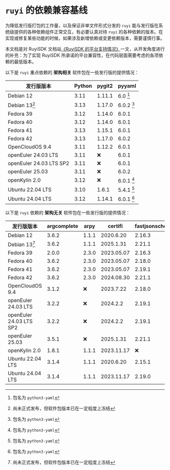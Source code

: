 # `ruyi` 的依赖兼容基线

为降低发行版打包的工作量，以及保证非单文件形式分发的 `ruyi` 能与发行版在系统级提供的各种依赖组件正常交互，有必要认真对待
`ruyi` 的各种依赖的版本。在实现或修复某些功能的时候，如果涉及新增依赖或变更依赖版本，需要谨慎行事。

本文档是对 RuyiSDK 文档站[《RuyiSDK 的平台支持情况》](https://ruyisdk.org/docs/Other/platform-support/)一文，从开发角度进行的补充：为了实现 RuyiSDK 所承诺的平台兼容性，在代码层面需要考虑的各项依赖的最低版本。

以下是 `ruyi` 重点依赖的 **架构相关** 软件包在一些发行版的提供情况：

| 发行版版本              | Python | pygit2 | pyyaml                 |
|-------------------------|--------|--------|------------------------|
| Debian 12               | 3.11   | 1.11.1 | 6.0   [^debian-pyyaml] |
| Debian 13[^deb13]       | 3.13   | 1.17.0 | 6.0.2 [^debian-pyyaml] |
| Fedora 39               | 3.12   | 1.14.0 | 6.0.1                  |
| Fedora 40               | 3.12   | 1.14.0 | 6.0.1                  |
| Fedora 41               | 3.13   | 1.15.1 | 6.0.1                  |
| Fedora 42               | 3.13   | 1.17.0 | 6.0.2                  |
| OpenCloudOS 9.4         | 3.11   | 1.12.2 | 6.0.1                  |
| openEuler 24.03 LTS     | 3.11   | :x:    | 6.0.1                  |
| openEuler 24.03 LTS SP2 | 3.11   | :x:    | 6.0.1                  |
| openEuler 25.03         | 3.11   | :x:    | 6.0.2                  |
| openKylin 2.0           | 3.12   | :x:    | 6.0.1 [^debian-pyyaml] |
| Ubuntu 22.04 LTS        | 3.10   | 1.6.1  | 5.4.1 [^debian-pyyaml] |
| Ubuntu 24.04 LTS        | 3.12   | 1.14.1 | 6.0.1 [^debian-pyyaml] |

[^deb13]: 尚未正式发布，但软件包版本已在一定程度上冻结
[^debian-pyyaml]: 包名为 `python3-yaml`

以下是 `ruyi` 依赖的 **架构无关** 软件包在一些发行版的提供情况：

| 发行版版本              | argcomplete | arpy  | certifi    | fastjsonschema | jinja2 | packaging | requests | rich   | semver | tomlkit | typing\_extensions |
| ----------------------- | ----------- | ----- | ---------- | -------------- | ------ | --------- | -------- | ------ | ------ | ------- | ------------------ |
| Debian 12               | 3.6.2       | 1.1.1 | 2020.6.20  | 2.16.3         | 3.0.3  | 21.3      | 2.25.1   | 11.2.0 | 2.10.2 | 0.9.2   | 3.10.0.2           |
| Debian 13[^deb13]       | 3.6.2       | 1.1.1 | 2025.1.31  | 2.21.1         | 3.1.6  | 25.0      | 2.32.3   | 13.9.4 | 3.0.2  | 0.13.2  | 4.13.2             |
| Fedora 39               | 2.0.0       | 2.3.0 | 2023.05.07 | 2.16.3         | 3.1.4  | 23.1      | 2.28.2   | 13.5.2 | 3.0.2  | 0.11.4  | 4.12.2             |
| Fedora 40               | 3.6.2       | 2.3.0 | 2023.05.07 | 2.18.0         | 3.1.4  | 23.2      | 2.31.0   | 13.7.0 | 3.0.2  | 0.12.3  | 4.12.2             |
| Fedora 41               | 3.6.2       | 2.3.0 | 2023.05.07 | 2.19.1         | 3.1.4  | 24.1      | 2.32.3   | 13.7.1 | 3.0.2  | 0.12.4  | 4.12.2             |
| Fedora 42               | 3.6.2       | 2.3.0 | 2024.08.30 | 2.21.1         | 3.1.6  | 24.2      | 2.32.3   | 13.9.4 | 3.0.2  | 0.13.2  | 4.12.2             |
| OpenCloudOS 9.4         | 3.1.2       | :x:   | 2023.7.22  | 2.18.0         | 3.1.4  | 23.1      | 2.32.3   | 13.5.3 | 3.0.1  | 0.12.1  | 4.7.1              |
| openEuler 24.03 LTS     | 3.2.2       | :x:   | 2024.2.2   | 2.19.1         | 3.1.3  | 23.2      | 2.31.0   | 13.7.1 | 3.0.2  | 0.12.3  | 4.10.0             |
| openEuler 24.03 LTS SP2 | 3.2.2       | :x:   | 2024.2.2   | 2.19.1         | 3.1.3  | 24.2      | 2.31.0   | 13.7.1 | 3.0.2  | 0.13.2  | 4.12.2             |
| openEuler 25.03         | 3.5.1       | :x:   | 2025.1.31  | 2.21.1         | 3.1.3  | 24.1      | 2.31.0   | 13.8.0 | 3.0.2  | 0.13.2  | 4.12.2             |
| openKylin 2.0           | 1.8.1       | 1.1.1 | 2023.11.17 | :x:            | 3.1.2  | 24.0      | 2.31.0   | :x:    | 2.0.1  | :x:     | 4.10.0             |
| Ubuntu 22.04 LTS        | 3.1.4       | 1.1.1 | 2020.6.20  | 2.15.1         | 3.0.3  | 21.3      | 2.25.1   | 11.2.0 | 2.10.2 | 0.9.2   | 3.10.0.2           |
| Ubuntu 24.04 LTS        | 3.1.4       | 1.1.1 | 2023.11.17 | 2.19.0         | 3.1.2  | 24.0      | 2.31.0   | 13.7.1 | 2.10.2 | 0.12.4  | 4.10.0             |
